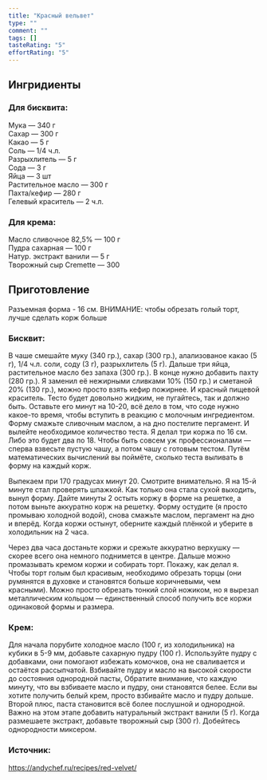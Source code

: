 ```yaml
---
title: "Красный вельвет"
type: ""
comment: ""
tags: []
tasteRating: "5"
effortRating: "5"
---
```


## Ингридиенты

### Для бисквита:

Мука — 340 г  
Сахар — 300 г  
Какао — 5 г  
Соль — 1/4 ч.л.  
Разрыхлитель — 5 г  
Сода — 3 г  
Яйца — 3 шт  
Растительное масло — 300 г  
Пахта/кефир — 280 г  
Гелевый краситель — 2 ч.л.  

### Для крема:

Масло сливочное 82,5% — 100  г  
Пудра сахарная — 100 г  
Натур. экстракт ванили — 5 г  
Творожный сыр Cremette — 300  

## Приготовление
Разъемная форма - 16 см. ВНИМАНИЕ: чтобы обрезать голый торт, лучше сделать корж больше

### Бисквит:

В чаше смешайте муку (340 гр.), сахар (300 гр.), алализованое какао (5 г), 1/4 ч.л. соли, соду (3 г), разрыхлитель (5 г). Дальше три яйца, растительное масло без запаха (300 гр.). В конце нужно добавить пахту (280 гр.). Я заменил её нежирными сливками 10% (150 гр.) и сметаной 20% (130 гр.), можно просто взять кефир пожирнее. И красный пищевой краситель. Тесто будет довольно жидким, не пугайтесь, так и должно быть. Оставьте его минут на 10-20, всё дело в том, что соде нужно какое-то время, чтобы вступить в реакцию с молочным ингредиентом. Форму смажьте сливочным маслом, а на дно постелите пергамент. И вылейте необходимое количество теста. Я делал три коржа по 16 см. Либо это будет два по 18. Чтобы быть совсем уж профессионалами — сперва взвесьте пустую чашу, а потом чашу с готовым тестом. Путём математических вычислений вы поймёте, сколько теста выливать в форму на каждый корж.

Выпекаем при 170 градусах минут 20. Смотрите внимательно. Я на 15-й минуте стал проверять шпажкой. Как только она стала сухой выходить, вынул форму. Дайте минуты 2 остыть коржу в форме на решетке, а потом выньте аккуратно корж на решетку.
Форму остудите (я просто промываю холодной водой), снова смажьте маслом, пергамент на дно и вперёд. Когда коржи остынут, оберните каждый плёнкой и уберите в холодильник на 2 часа.

Через два часа достаньте коржи и срежьте аккуратно верхушку — скорее всего она немного поднимется в центре. Дальше можно промазывать кремом коржи и собирать торт. Покажу, как делал я.
Чтобы торт голым был красивым, необходимо обрезать торцы (они румянятся в духовке и становятся больше коричневыми, чем красными). Можно просто обрезать тонкий слой ножиком, но я вырезал металлическим кольцом — единственный способ получить все коржи одинаковой формы и размера.


### Крем:

Для начала порубите холодное масло (100 г, из холодильника) на кубики в 5-9 мм, добавьте сахарную пудру (100 г). Используйте пудру с добавками, они помогают избежать комочков, она не сваливается и остаётся рассыпчатой. Взбивайте пудру и масло на высокой скорости до состояния однородной пасты, Обратите внимание, что каждую минуту, что вы взбиваете масло и пудру, они становятся белее. Если вы хотите получить белый крем, просто взбивайте масло и пудру дольше. Второй плюс, паста становится всё более послушной и однородной. Важно на этом этапе добавить натуральный экстракт ванили (5 г). Когда размешаете экстракт, добавьте творожный сыр (300 г). Добейтесь однородности миксером.


### Источник: 
https://andychef.ru/recipes/red-velvet/
